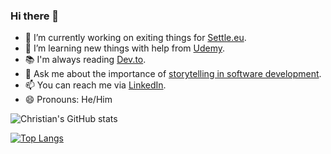 ### Hi there 👋

- 🔭 I’m currently working on exiting things for [Settle.eu](https://settle.eu/).
- 🌱 I’m learning new things with help from [Udemy](https://www.udemy.com/).
- 📚 I'm always reading [Dev.to](https://dev.to/).
- 💬 Ask me about the importance of [storytelling in software development](https://www.linkedin.com/pulse/art-storytelling-software-development-christian-wick/).
- 📫 You can reach me via [LinkedIn](https://www.linkedin.com/in/iamchriswick/).
- 😄 Pronouns: He/Him

<!--
**iamchriswick/iamchriswick** is a ✨ _special_ ✨ repository because its `README.md` (this file) appears on your GitHub profile.

Here are some ideas to get you started:

- 🔭 I’m currently working on ...
- 🌱 I’m currently learning ...
- 👯 I’m looking to collaborate on ...
- 🤔 I’m looking for help with ...
- 💬 Ask me about ...
- 📫 How to reach me: ...
- 😄 Pronouns: ...
- ⚡ Fun fact: ...
-->

![Christian's GitHub stats](https://github-readme-stats.vercel.app/api?username=iamchriswick&count_private=true)

[![Top Langs](https://github-readme-stats.vercel.app/api/top-langs/?username=iamchriswick)](https://github.com/iamchriswick/github-readme-stats)

